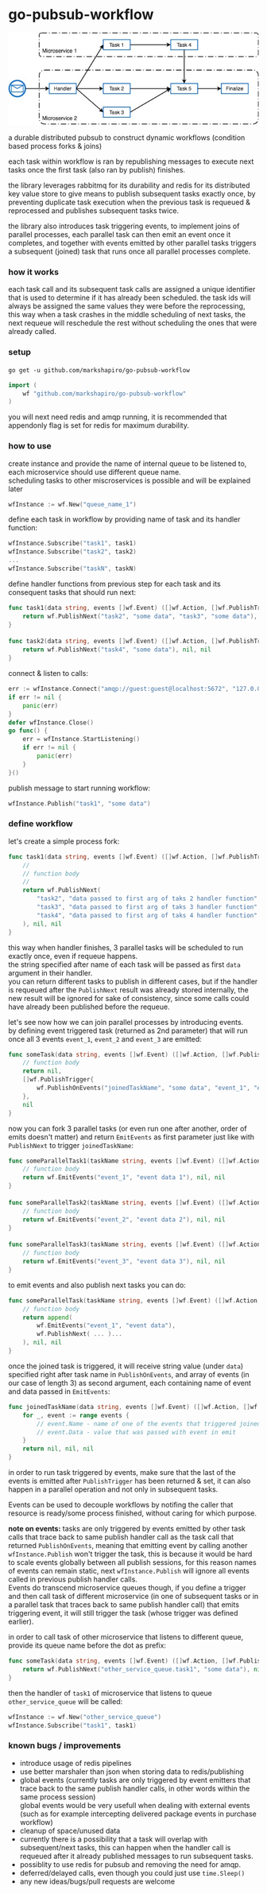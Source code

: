 # go-pubsub-workflow

![alt text](https://github.com/markshapiro/go-pubsub-workflow/blob/master/diagram.jpg)

a durable distributed pubsub to construct dynamic workflows (condition based process forks & joins)

each task within workflow is ran by republishing messages to execute next tasks once the first task (also ran by publish) finishes.

the library leverages rabbitmq for its durability and redis for its distributed key value store to give means to publish subsequent tasks exactly once, by preventing duplicate task execution when the previous task is requeued & reprocessed and publishes subsequent tasks twice.

the library also introduces task triggering events, to implement joins of parallel processes, each parallel task can then emit an event once it completes, and together with events emitted by other parallel tasks triggers a subsequent (joined) task that runs once all parallel processes complete.

### how it works

each task call and its subsequent task calls are assigned a unique identifier that is used to determine if it has already been scheduled.
the task ids will always be assigned the same values they were before the reprocessing, this way when a task crashes in the middle scheduling of next tasks, the next requeue will reschedule the rest without scheduling the ones that were already called.

### setup

`go get -u github.com/markshapiro/go-pubsub-workflow`

```go
import (
	wf "github.com/markshapiro/go-pubsub-workflow"
)
```

you will next need redis and amqp running, it is recommended that appendonly flag is set for redis for maximum durability.

### how to use

create instance and provide the name of internal queue to be listened to, each microservice should use different queue name.
<br>scheduling tasks to other miscroservices is possible and will be explained later
```go
wfInstance := wf.New("queue_name_1")
```
define each task in workflow by providing name of task and its handler function:
```go
wfInstance.Subscribe("task1", task1)
wfInstance.Subscribe("task2", task2)
...
wfInstance.Subscribe("taskN", taskN)
```
define handler functions from previous step for each task and its consequent tasks that should run next:
``` go
func task1(data string, events []wf.Event) ([]wf.Action, []wf.PublishTrigger, error) {
    return wf.PublishNext("task2", "some data", "task3", "some data"), nil, nil
}

func task2(data string, events []wf.Event) ([]wf.Action, []wf.PublishTrigger, error) {
    return wf.PublishNext("task4", "some data"), nil, nil
}
```
connect & listen to calls:
```go
err := wfInstance.Connect("amqp://guest:guest@localhost:5672", "127.0.0.1:6379")
if err != nil {
    panic(err)
}
defer wfInstance.Close()
go func() {
    err = wfInstance.StartListening()
    if err != nil {
        panic(err)
    }
}()
```
publish message to start running workflow:
```go
wfInstance.Publish("task1", "some data")
```

### define workflow

let's create a simple process fork:
```go
func task1(data string, events []wf.Event) ([]wf.Action, []wf.PublishTrigger, error) {
    //
    // function body
    //
    return wf.PublishNext(
        "task2", "data passed to first arg of taks 2 handler function",
        "task3", "data passed to first arg of taks 3 handler function",
        "task4", "data passed to first arg of taks 4 handler function"
    ), nil, nil
}
```
this way when handler finishes, 3 parallel tasks will be scheduled to run exactly once, even if requeue happens.
<br/>the string specified after name of each task will be passed as first `data` argument in their handler.
<br>you can return different tasks to publish in different cases, but if the handler is requeued after the `PublishNext` result was already stored internally, the new result will be ignored for sake of consistency, since some calls could have already been published before the requeue.

let's see now how we can join parallel processes by introducing events.
<br/>by defining event triggered task (returned as 2nd parameter) that will run once all 3 events `event_1`, `event_2` and `event_3` are emitted:
```go
func someTask(data string, events []wf.Event) ([]wf.Action, []wf.PublishTrigger, error) {
    // function body
    return nil,
    []wf.PublishTrigger{
        wf.PublishOnEvents("joinedTaskName", "some data", "event_1", "event_2", "event_3"),
    },
    nil
}
```
now you can fork 3 parallel tasks (or even run one after another, order of emits doesn't matter) and return `EmitEvents` as first parameter just like with `PublishNext` to trigger `joinedTaskName`:
```go
func someParallelTask1(taskName string, events []wf.Event) ([]wf.Action, []wf.PublishTrigger, error) {
    // function body
    return wf.EmitEvents("event_1", "event data 1"), nil, nil
}

func someParallelTask2(taskName string, events []wf.Event) ([]wf.Action, []wf.PublishTrigger, error) {
    // function body
    return wf.EmitEvents("event_2", "event data 2"), nil, nil
}

func someParallelTask3(taskName string, events []wf.Event) ([]wf.Action, []wf.PublishTrigger, error) {
    // function body
    return wf.EmitEvents("event_3", "event data 3"), nil, nil
}
```
to emit events and also publish next tasks you can do:
```go
func someParallelTask(taskName string, events []wf.Event) ([]wf.Action, []wf.PublishTrigger, error) {
    // function body
    return append(
        wf.EmitEvents("event_1", "event data"),
        wf.PublishNext( ... )...
    ), nil, nil
}
```
once the joined task is triggered, it will receive string value (under `data`) specified right after task name in `PublishOnEvents`, and array of events (in our case of length 3) as second argument, each containing name of event and data passed in `EmitEvents`:
```go
func joinedTaskName(data string, events []wf.Event) ([]wf.Action, []wf.PublishTrigger, error) {
    for _, event := range events {
        // event.Name - name of one of the events that triggered joinedTaskName
        // event.Data - value that was passed with event in emit
    }
    return nil, nil, nil
}
```
in order to run task triggered by events, make sure that the last of the events is emitted after `PublishTrigger` has been returned & set, it can also happen in a parallel operation and not only in subsequent tasks.

Events can be used to decouple workflows by notifing the caller that resource is ready/some process finished, without caring for which purpose.

<b/>note on events:</b> tasks are only triggered by events emitted by other task calls that trace back to same publish handler call as the task call that returned `PublishOnEvents`, meaning that emitting event by calling another `wfInstance.Publish` won't trigger the task, this is because it would be hard to scale events globally between all publish sessions, for this reason names of events can remain static, next `wfInstance.Publish` will ignore all events called in previous publish handler calls.
<br/>Events do transcend microservice queues though, if you define a trigger and then call task of different microservice (in one of subsequent tasks or in a parallel task that traces back to same publish handler call) that emits triggering event, it will still trigger the task (whose trigger was defined earlier).

in order to call task of other microservice that listens to different queue, provide its queue name before the dot as prefix:
```go
func someTask(data string, events []wf.Event) ([]wf.Action, []wf.PublishTrigger, error) {
    return wf.PublishNext("other_service_queue.task1", "some data"), nil, nil
}
```
then the handler of `task1` of microservice that listens to queue `other_service_queue` will be called:
```go
wfInstance := wf.New("other_service_queue")
wfInstance.Subscribe("task1", task1)
```

### known bugs / improvements
- introduce usage of redis pipelines
- use better marshaler than json when storing data to redis/publishing
- global events (currently tasks are only triggered by event emitters that trace back to the same publish handler calls, in other words within the same process session)
<br/>global events would be very usefull when dealing with external events (such as for example intercepting delivered package events in purchase workflow)
- cleanup of space/unused data
- currently there is a possibility that a task will overlap with subsequent/next tasks, this can happen when the handler call is requeued after it already published messages to run subsequent tasks.
- possiblity to use redis for pubsub and removing the need for amqp.
- deferred/delayed calls, even though you could just use `time.Sleep()`
- any new ideas/bugs/pull requests are welcome
